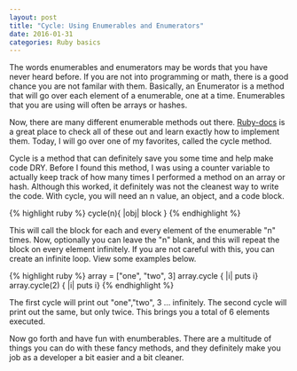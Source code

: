 ```yaml
---
layout: post
title: "Cycle: Using Enumerables and Enumerators"
date: 2016-01-31
categories: Ruby basics
---
```

The words enumerables and enumerators may be words that you have never heard before. If you are not into programming or math, there is a good chance you are not familar with them. Basically, an Enumerator is a method that will go over each element of a enumerable, one at a time. Enumerables that you are using will often be arrays or hashes.

Now, there are many different enumerable methods out there. [Ruby-docs](http://ruby-doc.org/) is a great place to check all of these out and learn exactly how to implement them. Today, I will go over one of my favorites, called the cycle method.

Cycle is a method that can definitely save you some time and help make code DRY. Before I found this method, I was using a counter variable to actually keep track of how many times I performed a method on an array or hash. Although this worked, it definitely was not the cleanest way to write the code. With cycle, you will need an n value, an object, and a code block.

{% highlight ruby %}
cycle(n){ |obj| block }
{% endhighlight %}

This will call the block for each and every element of the enumerable "n" times. Now, optionally you can leave the "n" blank, and this will repeat the block on every element infinitely. If you are not careful with this, you can create an infinite loop. View some examples below.

{% highlight ruby %}
array = ["one", "two", 3]
array.cycle { |i| puts i}
array.cycle(2) { |i| puts i}
{% endhighlight %}

The first cycle will print out "one","two", 3 ... infinitely. The second cycle will print out the same, but only twice. This brings you a total of 6 elements executed.

Now go forth and have fun with enumberables. There are a multitude of things you can do with these fancy methods, and they definitely make you job as a developer a bit easier and a bit cleaner.